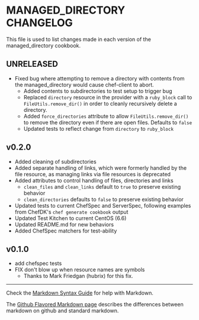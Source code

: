 MANAGED_DIRECTORY CHANGELOG
===========================

This file is used to list changes made in each version of the managed_directory cookbook.

UNRELEASED
----------
- Fixed bug where attempting to remove a directory with contents from the
	managed_directory would cause chef-client to abort.
	- Added contents to subdirectories to test setup to trigger bug
	- Replaced `directory` resource in the provider with a `ruby_block` call to
		`FileUtils.remove_dir()` in order to cleanly recursively delete a directory.
	- Added `force_directories` attribute to allow `FileUtils.remove_dir()` to
		remove the directory even if there are open files. Defaults to `false`
	- Updated tests to reflect change from `directory` to `ruby_block`

v0.2.0
------
- Added cleaning of subdirectories
- Added separate handling of links, which were formerly handled by the file
	resource, as managing links via file resources is deprecated
- Added attributes to control handling of files, directories and links
	- `clean_files` and `clean_links` default to `true` to preserve existing
		behavior
	- `clean_directories` defaults to `false` to preserve existing behavior
- Updated tests to current ChefSpec and ServerSpec, following examples from
	ChefDK's `chef generate cookbook` output
- Updated Test Kitchen to current CentOS (6.6)
- Updated README.md for new behaviors
- Added ChefSpec matchers for test-ability

v0.1.0
------
- add chefspec tests
- FIX don't blow up when resource names are symbols
	- Thanks to Mark Friedgan (hubrix) for this fix.

- - -
Check the [Markdown Syntax Guide](http://daringfireball.net/projects/markdown/syntax) for help with Markdown.

The [Github Flavored Markdown page](http://github.github.com/github-flavored-markdown/) describes the differences between markdown on github and standard markdown.
